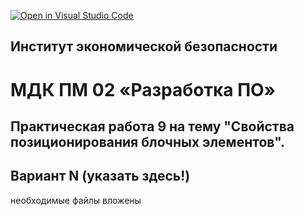 [![Open in Visual Studio Code](https://classroom.github.com/assets/open-in-vscode-f059dc9a6f8d3a56e377f745f24479a46679e63a5d9fe6f495e02850cd0d8118.svg)](https://classroom.github.com/online_ide?assignment_repo_id=7337821&assignment_repo_type=AssignmentRepo)
## Институт экономической безопасности

# МДК ПМ 02 «Разработка ПО»

## Практическая работа 9 на тему "Свойства позиционирования блочных элементов".
## Вариант N (указать здесь!)

необходимые файлы вложены
